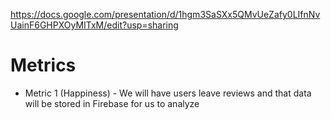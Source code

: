 https://docs.google.com/presentation/d/1hgm3SaSXx5QMvUeZafy0LIfnNvUainF6GHPXOyMITxM/edit?usp=sharing

# Metrics 
- Metric 1 (Happiness) - We will have users leave reviews and that data will be stored in Firebase for us to analyze
